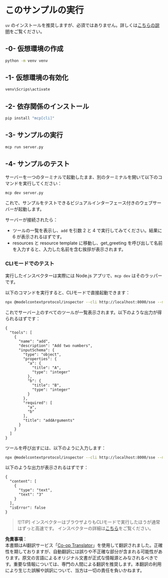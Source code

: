 <!--
CO_OP_TRANSLATOR_METADATA:
{
  "original_hash": "d700e180ce74b2675ce51a567a36c9e4",
  "translation_date": "2025-07-13T20:13:53+00:00",
  "source_file": "03-GettingStarted/05-sse-server/solution/python/README.md",
  "language_code": "ja"
}
-->
# このサンプルの実行

`uv` のインストールを推奨しますが、必須ではありません。詳しくは[こちらの説明](https://docs.astral.sh/uv/#highlights)をご覧ください。

## -0- 仮想環境の作成

```bash
python -m venv venv
```

## -1- 仮想環境の有効化

```bash
venv\Scrips\activate
```

## -2- 依存関係のインストール

```bash
pip install "mcp[cli]"
```

## -3- サンプルの実行

```bash
mcp run server.py
```

## -4- サンプルのテスト

サーバーを一つのターミナルで起動したまま、別のターミナルを開いて以下のコマンドを実行してください：

```bash
mcp dev server.py
```

これで、サンプルをテストできるビジュアルインターフェース付きのウェブサーバーが起動します。

サーバーが接続されたら：

- ツールの一覧を表示し、`add` を引数 2 と 4 で実行してみてください。結果に 6 が表示されるはずです。
- resources と resource template に移動し、get_greeting を呼び出して名前を入力すると、入力した名前を含む挨拶が表示されます。

### CLIモードでのテスト

実行したインスペクターは実際には Node.js アプリで、`mcp dev` はそのラッパーです。

以下のコマンドを実行すると、CLIモードで直接起動できます：

```bash
npx @modelcontextprotocol/inspector --cli http://localhost:8000/sse --method tools/list
```

これでサーバー上のすべてのツールが一覧表示されます。以下のような出力が得られるはずです：

```text
{
  "tools": [
    {
      "name": "add",
      "description": "Add two numbers",
      "inputSchema": {
        "type": "object",
        "properties": {
          "a": {
            "title": "A",
            "type": "integer"
          },
          "b": {
            "title": "B",
            "type": "integer"
          }
        },
        "required": [
          "a",
          "b"
        ],
        "title": "addArguments"
      }
    }
  ]
}
```

ツールを呼び出すには、以下のように入力します：

```bash
npx @modelcontextprotocol/inspector --cli http://localhost:8000/sse --method tools/call --tool-name add --tool-arg a=1 --tool-arg b=2
```

以下のような出力が表示されるはずです：

```text
{
  "content": [
    {
      "type": "text",
      "text": "3"
    }
  ],
  "isError": false
}
```

> ![!TIP]
> インスペクターはブラウザよりもCLIモードで実行したほうが通常はずっと高速です。
> インスペクターの詳細は[こちら](https://github.com/modelcontextprotocol/inspector)をご覧ください。

**免責事項**：  
本書類はAI翻訳サービス「[Co-op Translator](https://github.com/Azure/co-op-translator)」を使用して翻訳されました。正確性を期しておりますが、自動翻訳には誤りや不正確な部分が含まれる可能性があります。原文の言語によるオリジナル文書が正式な情報源とみなされるべきです。重要な情報については、専門の人間による翻訳を推奨します。本翻訳の利用により生じた誤解や誤訳について、当方は一切の責任を負いかねます。